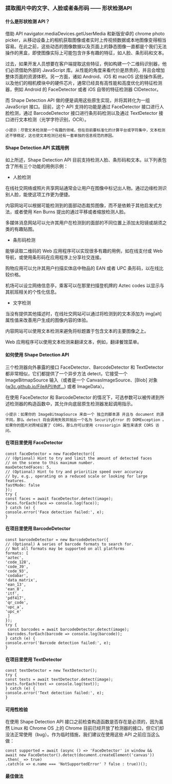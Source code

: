 ### 提取图片中的文字、人脸或者条形码 —— 形状检测API


#### 什么是形状检测 API？

借助 API navigator.mediaDevices.getUserMedia 和新版安卓的 chrome photo picker，从移动设备上的相机获取图像或者实时上传视频数据或本地图像变得相当容易。在此之前，这些动态的图像数据以及页面上的静态图像一直都是个我们无法操作的黑盒，即使图像实际上可能包含许多有趣的特征，如人脸、条形码和文本。

过去，如果开发人员想要在客户端提取这些特征，例如构建一个二维码识别器，他们必须借助外部的 JavaScript 库。从性能的角度来看代价是昂贵的，并且会增加整体页面的资源体积。另一方面，诸如 Android、iOS 和 macOS 这些操作系统，以及他们的相机模块中的硬件芯片，通常已经具有高性能和高度优化的特征检测器，例如 Android 的 FaceDetector 或者 iOS 自带的特征检测器 CIDetector。

而 Shape Detection API 做的便是调用这些原生实现，并将其转化为一组 JavaScript 接口。目前，这个 API 支持的功能是通过 FaceDetector 接口进行人脸检测，通过 BarcodeDetector 接口进行条形码检测以及通过 TextDetector 接口进行文本检测（光学字符识别，OCR）。

    小提示：尽管文本检测是一个有趣的领域，但在目前要标准化的计算平台或字符集中，文本检测还不够稳定，这也使文本检测已经有一套单独的信息规范的原因。


#### Shape Detection API 实践用例


如上所述，Shape Detection API 目前支持检测人脸、条形码和文本。以下列表包含了所有三个功能的用例示例：

- 人脸检测

在线社交网络或照片共享网站通常会让用户在图像中标记出人物。通过边缘检测识别人脸，能使这项工作更为便捷。

内容网站可以根据可能检测到的面部动态裁剪图像，而不是依赖于其他启发式方法，或者使用 Ken Burns 提出的通过平移或者缩放检测人脸。

多媒体消息网站可以允许其用户在检测到的面部的不同位置上添加太阳镜或胡须之类的有趣贴图。

- 条形码检测

能够读取二维码的 Web 应用程序可以实现很多有趣的用例，如在线支付或 Web 导航，或使用条形码在应用程序上分享社交连接。

购物应用可以允许其用户扫描实体店中物品的 EAN 或者 UPC 条形码，以在线比较价格。

机场可以设立网络信息亭，乘客可以在那里扫描登机牌的 Aztec codes 以显示与其航班相关的个性化信息。


- 文字检测

当没有提供其他描述时，在线社交网站可以通过将检测到的文本添加为 img[alt] 属性值来改善用户生成的图像内容的体验。

内容网站可以使用文本检测来避免将标题置于包含文本的主要图像之上。

Web 应用程序可以使用文本检测来翻译文本，例如，翻译餐馆菜单。
#### 如何使用 Shape Detection API

三个检测器向外暴露的接口 FaceDetector、BarcodeDetector 和 TextDetector 都非常相似，它们都提供了一个异步方法 detect，它接受一个 ImageBitmapSource 输入（或者是一个 CanvasImageSource、[Blob] 对象([w3c.github.io/FileAPI/#df…](https://link.juejin.im/?target=https%3A%2F%2Fw3c.github.io%2FFileAPI%2F%23dfn-Blob)) 或者 ImageData）。

在使用 FaceDetector 和 BarcodeDetector 的情况下，可选参数可以被传递到所述检测器的构造函数中，其允许向底层原生检测器发起调用指示。

    小提示：如果你的 ImageBitmapSource 来自一个 独立的脚本源 并且与 document 的源不同，那么 detect 将会调用失败并抛出一个名为 SecurityError 的 DOMException 。如果你的图片对跨域设置了 CORS，那么你可以使用 crossorigin 属性来请求 CORS 访问。


#### 在项目里使用 FaceDetector

    const faceDetector = new FaceDetector({
    // (Optional) Hint to try and limit the amount of detected faces
    // on the scene to this maximum number.
    maxDetectedFaces: 5,
    // (Optional) Hint to try and prioritize speed over accuracy
    // by, e.g., operating on a reduced scale or looking for large features.
    fastMode: false
    });
    try {
    const faces = await faceDetector.detect(image);
    faces.forEach(face => console.log(face));
    } catch (e) {
    console.error('Face detection failed:', e);
    }

#### 在项目里使用 BarcodeDetector

    const barcodeDetector = new BarcodeDetector({
    // (Optional) A series of barcode formats to search for.
    // Not all formats may be supported on all platforms
    formats: [
    'aztec',
    'code_128',
    'code_39',
    'code_93',
    'codabar',
    'data_matrix',
    'ean_13',
    'ean_8',
    'itf',
    'pdf417',
    'qr_code',
    'upc_a',
    'upc_e'
     ]
    });
    try {
     const barcodes = await barcodeDetector.detect(image);
     barcodes.forEach(barcode => console.log(barcode));
    } catch (e) {
    console.error('Barcode detection failed:', e);
    }


#### 在项目里使用 TextDetector

    const textDetector = new TextDetector();
    try {
    const texts = await textDetector.detect(image);
    texts.forEach(text => console.log(text));
    } catch (e) {
    console.error('Text detection failed:', e);
    }

#### 可用性检验

在使用 Shape Detection API 接口之前检查构造函数是否存在是必须的，因为虽然 Linux 和 Chrome OS 上的 Chrome 目前已经开放了检测器的接口，但它们却没法正常使用（bug）。作为临时措施，我们建议在使用这些 API 之前应当这么做：

    const supported = await (async () => 'FaceDetector' in window &&
    await new FaceDetector().detect(document.createElement('canvas'))
    .then(_ => true)
    .catch(e => e.name === 'NotSupportedError' ? false : true))();

#### 最佳做法
